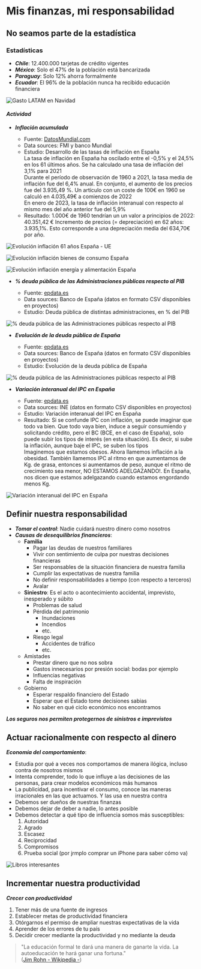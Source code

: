 # Mis finanzas, mi responsabilidad

## No seamos parte de la estadística

### **Estadísticas**

* ***Chile***: 12.400.000 tarjetas de crédito vigentes  
* ***México***: Solo el 47% de la población está bancarizada
* ***Paraguay***: Solo 12% ahorra formalmente  
* ***Ecuador***: El 96% de la población nunca ha recibido educación financiera  

![Gasto LATAM en Navidad](https://i.imgur.com/1eiXQ92.png)

#### ***Actividad*** 

* ***Inflación acumulada***

    * Fuente: [DatosMundial.com](https://www.datosmundial.com/europa/espana/inflacion.php)
    * Data sources: FMI y banco Mundial
    * Estudio: Desarrollo de las tasas de inflación en España  
        La tasa de inflación en España ha oscilado entre el -0,5% y el 24,5% en los 61 últimos años. Se ha calculado una tasa de inflación del 3,1% para 2021  
        Durante el período de observación de 1960 a 2021, la tasa media de inflación fue del 6,4% anual. En conjunto, el aumento de los precios fue del 3.935,49 %. Un artículo con un coste de 100€ en 1960 se calculó en 4.035,49€ a comienzos de 2022  
        En enero de 2023, la tasa de inflación interanual con respecto al mismo mes del año anterior fue del 5,9%  
    * Resultado: 1.000€ de 1960 tendrían un un valor a principios de 2022: 40.351,42 €
        Incremento de precios (= depreciación) en 62 años: 3.935,1%. Esto corresponde a una depreciación media del 634,70€ por año.

![Evolución inflación 61 años España - UE](https://i.imgur.com/KFaWFkQ.png)

![Evolución inflación bienes de consumo España](https://i.imgur.com/ZqsPkuB.png)

![Evolución inflación energía y alimentación España](https://i.imgur.com/DuvmMVS.png)

* ***% deuda pública de las Administraciones públicas respecto al PIB***

    * Fuente: [epdata.es](https://www.epdata.es/)
    * Data sources: Banco de España (datos en formato CSV disponibles en proyectos)
    * Estudio: Deuda pública de distintas administraciones, en % del PIB

![% deuda pública de las Administraciones públicas respecto al PIB](https://i.imgur.com/7JssAWk.jpg)

* ***Evolución de la deuda pública de España***

    * Fuente: [epdata.es](https://www.epdata.es/)
    * Data sources: Banco de España (datos en formato CSV disponibles en proyectos)
    * Estudio: Evolución de la deuda pública de España

![% deuda pública de las Administraciones públicas respecto al PIB](https://i.imgur.com/Fg6J1hV.jpg)

* ***Variación interanual del IPC en España***

    * Fuente: [epdata.es](https://www.epdata.es/)
    * Data sources: INE (datos en formato CSV disponibles en proyectos)
    * Estudio: Variación interanual del IPC en España
    * Resultado: Si se confunde IPC con inflación, se puede imaginar que todo va bien. Que todo vaya bien, induce a seguir consumiendo y solicitando crédito, pero el BC (BCE, en el caso de España), solo puede subir los tipos de interés (en esta situación). Es decir, si sube la inflación, aunque baje el IPC, se suben los tipos  
    Imaginemos que estamos obesos. Ahora llamemos inflación a la obesidad. También llamemos IPC al ritmo en que aumentamos de Kg. de grasa, entonces si aumentamos de peso, aunque el ritmo de crecimiento sea menor, NO ESTAMOS ADELGAZANDO!. En España, nos dicen que estamos adelgazando cuando estamos engordando menos Kg.  

![Variación interanual del IPC en España](https://i.imgur.com/FjvfRcY.jpg)

## Definir nuestra responsabilidad

* ***Tomar el control***: Nadie cuidará nuestro dinero como nosotros
* ***Causas de desequilibrios financieros***: 
    * **Familia**
        * Pagar las deudas de nuestros familiares  
        * Vivir con sentimiento de culpa por nuestras decisiones financieras  
        * Ser responsables de la situación financiera de nuestra familia  
        * Cumplir las expectativas de nuestra familia  
        * No definir responsabilidades a tiempo (con respecto a terceros)  
        * Avalar  
    * **Siniestro**: Es el acto o acontecimiento accidental, imprevisto, inesperado y súbito  
        * Problemas de salud
        * Pérdida del patrimonio
            * Inundaciones
            * Incendios
            * etc.
        * Riesgo legal
            * Accidentes de tráfico
            * etc.
    * Amistades
        * Prestar dinero que no nos sobra  
        * Gastos innecesarios por presión social: bodas por ejemplo
        * Influencias negativas  
        * Falta de inspiración  
    * Gobierno
        * Esperar respaldo financiero  del Estado  
        * Esperar que el Estado tome decisiones sabias  
        * No saber en qué ciclo económico nos encontramos  

***Los seguros nos permiten protegernos de sinistros e imprevistos***  

## Actuar racionalmente con respecto al dinero

***Economía del comportamiento***:  
  * Estudia por qué a veces nos comportamos de manera ilógica, incluso contra de nosotros mismos  
  * Intenta comprender, todo lo que influye a las decisiones de las personas, para crear modelos económicos más humanos  
  * La publicidad, para incentivar el consumo, conoce las maneras irracionales en las que actuamos. Y las usa en nuestra contra  
  * Debemos ser dueños de nuestras finanzas  
  * Debemos dejar de deber a nadie, lo antes posible
  * Debemos detectar a qué tipo de influencia somos más susceptibles:  
      1. Autoridad  
      2. Agrado  
      3. Escasez  
      4. Reciprocidad  
      5. Compromisos  
      6. Prueba social (por jrmplo comprar un iPhone para saber cómo va)

![Libros interesantes](https://i.imgur.com/wNB4hrB.png)

## Incrementar nuestra productividad

***Crecer con productividad***
  1. Tener más de una fuente de ingresos  
  2. Establecer metas de productividad financiera  
  3. Otórgarnos el permiso de ampliar nuestras expectativas de la vida  
  4. Aprender de los errores de tu país  
  5. Decidir crecer mediante la productividad y no mediante la deuda  

>"La educación formal te dará una manera de ganarte la vida. La autoeducación te hará ganar una fortuna."  
>([Jim Rohn - Wikipedia -](https://es.wikipedia.org/wiki/Jim_Rohn)) 


